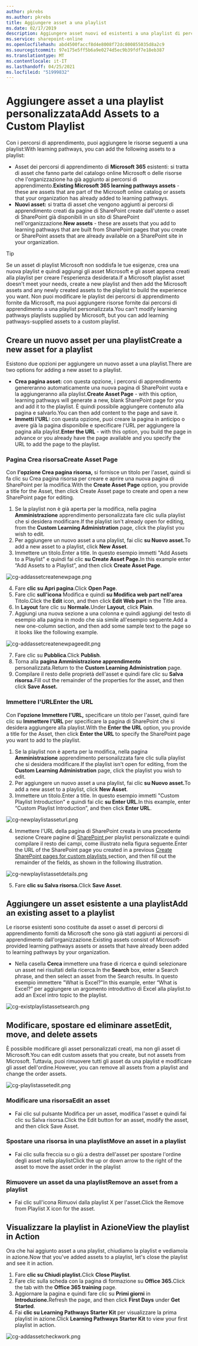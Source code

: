 ```yaml
---
author: pkrebs
ms.author: pkrebs
title: Aggiungere asset a una playlist
ms.date: 02/17/2019
description: Aggiungere asset nuovi ed esistenti a una playlist di percorsi di apprendimento
ms.service: sharepoint-online
ms.openlocfilehash: abd4500faccf8d4e8008f72dc800855035d8a2c9
ms.sourcegitcommit: 97e175e5ff5b6a9e0274d5ec9b39fdf7e18eb387
ms.translationtype: MT
ms.contentlocale: it-IT
ms.lasthandoff: 04/25/2021
ms.locfileid: "51999832"
---
```

# <a name="add-assets-to-a-custom-playlist"></a><span data-ttu-id="14c92-103">Aggiungere asset a una playlist personalizzata</span><span class="sxs-lookup"><span data-stu-id="14c92-103">Add Assets to a Custom Playlist</span></span>

<span data-ttu-id="14c92-104">Con i percorsi di apprendimento, puoi aggiungere le risorse seguenti a una playlist:</span><span class="sxs-lookup"><span data-stu-id="14c92-104">With learning pathways, you can add the following assets to a playlist:</span></span>

- <span data-ttu-id="14c92-105">Asset dei percorsi di apprendimento di **Microsoft 365** esistenti: si tratta di asset che fanno parte del catalogo online Microsoft o delle risorse che l'organizzazione ha già aggiunto ai percorsi di apprendimento.</span><span class="sxs-lookup"><span data-stu-id="14c92-105">**Existing Microsoft 365 learning pathways assets** - these are assets that are part of the Microsoft online catalog or assets that your organization has already added to learning pathways.</span></span>
- <span data-ttu-id="14c92-106">**Nuovi asset:** si tratta di asset che vengono aggiunti ai percorsi di apprendimento creati da pagine di SharePoint create dall'utente o asset di SharePoint già disponibili in un sito di SharePoint nell'organizzazione.</span><span class="sxs-lookup"><span data-stu-id="14c92-106">**New assets** - these are assets that you add to learning pathways that are built from SharePoint pages that you create or SharePoint assets that are already available on a SharePoint site in your organization.</span></span> 

> [!TIP]
> <span data-ttu-id="14c92-107">Se un asset di playlist Microsoft non soddisfa le tue esigenze, crea una nuova playlist e quindi aggiungi gli asset Microsoft e gli asset appena creati alla playlist per creare l'esperienza desiderata.</span><span class="sxs-lookup"><span data-stu-id="14c92-107">If a Microsoft playlist asset doesn't meet your needs, create a new playlist and then add the Microsoft assets and any newly created assets to the playlist to build the experience you want.</span></span> <span data-ttu-id="14c92-108">Non puoi modificare le playlist dei percorsi di apprendimento fornite da Microsoft, ma puoi aggiungere risorse fornite dai percorsi di apprendimento a una playlist personalizzata.</span><span class="sxs-lookup"><span data-stu-id="14c92-108">You can't modify learning pathways playlists supplied by Microsoft, but you can add learning pathways-supplied assets to a custom playlist.</span></span>   

## <a name="create-a-new-asset-for-a-playlist"></a><span data-ttu-id="14c92-109">Creare un nuovo asset per una playlist</span><span class="sxs-lookup"><span data-stu-id="14c92-109">Create a new asset for a playlist</span></span>

<span data-ttu-id="14c92-110">Esistono due opzioni per aggiungere un nuovo asset a una playlist.</span><span class="sxs-lookup"><span data-stu-id="14c92-110">There are two options for adding a new asset to a playlist.</span></span>

- <span data-ttu-id="14c92-111">**Crea pagina asset:** con questa opzione, i percorsi di apprendimento genereranno automaticamente una nuova pagina di SharePoint vuota e la aggiungeranno alla playlist.</span><span class="sxs-lookup"><span data-stu-id="14c92-111">**Create Asset Page** - with this option, learning pathways will generate a new,  blank SharePoint page for you and add it to the playlist.</span></span> <span data-ttu-id="14c92-112">È quindi possibile aggiungere contenuto alla pagina e salvarlo.</span><span class="sxs-lookup"><span data-stu-id="14c92-112">You can then add content to the page and save it.</span></span>  
- <span data-ttu-id="14c92-113">**Immetti l'URL:** con questa opzione, puoi creare la pagina in anticipo o avere già la pagina disponibile e specificare l'URL per aggiungere la pagina alla playlist.</span><span class="sxs-lookup"><span data-stu-id="14c92-113">**Enter the URL** - with this option, you build the page in advance or you already have the page available and you specify the URL to add the page to the playlist.</span></span>

### <a name="create-asset-page"></a><span data-ttu-id="14c92-114">Pagina Crea risorsa</span><span class="sxs-lookup"><span data-stu-id="14c92-114">Create Asset Page</span></span> 
<span data-ttu-id="14c92-115">Con **l'opzione Crea pagina risorsa,** si fornisce un titolo per l'asset, quindi si fa clic su Crea pagina risorsa per creare e aprire una nuova pagina di SharePoint per la modifica.</span><span class="sxs-lookup"><span data-stu-id="14c92-115">With the **Create Asset Page** option, you provide a title for the Asset, then click Create Asset page to create and open a new SharePoint page for editing.</span></span> 

1.  <span data-ttu-id="14c92-116">Se la playlist non è già aperta per la modifica, nella pagina **Amministrazione** apprendimento personalizzata fare clic sulla playlist che si desidera modificare.</span><span class="sxs-lookup"><span data-stu-id="14c92-116">If the playlist isn't already open for editing, from the **Custom Learning Administration** page, click the playlist you wish to edit.</span></span> 
2. <span data-ttu-id="14c92-117">Per aggiungere un nuovo asset a una playlist, fai clic **su Nuovo asset.**</span><span class="sxs-lookup"><span data-stu-id="14c92-117">To add a new asset to a playlist, click **New Asset**.</span></span> 
3. <span data-ttu-id="14c92-118">Immettere un titolo.</span><span class="sxs-lookup"><span data-stu-id="14c92-118">Enter a title.</span></span> <span data-ttu-id="14c92-119">In questo esempio immetti "Add Assets to a Playlist" e quindi fai clic **su Create Asset Page.**</span><span class="sxs-lookup"><span data-stu-id="14c92-119">In this example enter “Add Assets to a Playlist”, and then click **Create Asset Page**.</span></span>

![cg-addassetcreatenewpage.png](media/cg-addassetcreatenewpage.png)

4. <span data-ttu-id="14c92-121">Fare **clic su Apri pagina**.</span><span class="sxs-lookup"><span data-stu-id="14c92-121">Click **Open Page**.</span></span>
5. <span data-ttu-id="14c92-122">Fare clic **sull'icona** Modifica e quindi **su Modifica web part nell'area** Titolo.</span><span class="sxs-lookup"><span data-stu-id="14c92-122">Click the **Edit** icon, and then click **Edit Web part** in the Title area.</span></span>
6. <span data-ttu-id="14c92-123">In **Layout** fare clic su **Normale.**</span><span class="sxs-lookup"><span data-stu-id="14c92-123">Under **Layout**, click **Plain**.</span></span> 
7. <span data-ttu-id="14c92-124">Aggiungi una nuova sezione a una colonna e quindi aggiungi del testo di esempio alla pagina in modo che sia simile all'esempio seguente.</span><span class="sxs-lookup"><span data-stu-id="14c92-124">Add a new one-column section, and then add some sample text to the page so it looks like the following example.</span></span> 

![cg-addassetcreatenewpageedit.png](media/cg-addassetcreatenewpageedit.png)

7. <span data-ttu-id="14c92-126">Fare clic su **Pubblica**.</span><span class="sxs-lookup"><span data-stu-id="14c92-126">Click **Publish**.</span></span>
8. <span data-ttu-id="14c92-127">Torna alla **pagina Amministrazione apprendimento** personalizzata.</span><span class="sxs-lookup"><span data-stu-id="14c92-127">Return to the **Custom Learning Administration** page.</span></span> 
9. <span data-ttu-id="14c92-128">Compilare il resto delle proprietà dell'asset e quindi fare clic su **Salva risorsa.**</span><span class="sxs-lookup"><span data-stu-id="14c92-128">Fill out the remainder of the properties for the asset, and then click **Save Asset.**</span></span>

### <a name="enter-the-url"></a><span data-ttu-id="14c92-129">Immettere l'URL</span><span class="sxs-lookup"><span data-stu-id="14c92-129">Enter the URL</span></span>
<span data-ttu-id="14c92-130">Con **l'opzione Immettere l'URL,** specificare un titolo per l'asset, quindi fare clic su **Immettere l'URL** per specificare la pagina di SharePoint che si desidera aggiungere alla playlist.</span><span class="sxs-lookup"><span data-stu-id="14c92-130">With the **Enter the URL** option, you provide a title for the Asset, then click **Enter the URL** to specify the SharePoint page you want to add to the playlist.</span></span> 

1.  <span data-ttu-id="14c92-131">Se la playlist non è aperta per la modifica, nella pagina **Amministrazione** apprendimento personalizzata fare clic sulla playlist che si desidera modificare.</span><span class="sxs-lookup"><span data-stu-id="14c92-131">If the playlist isn't open for editing, from the **Custom Learning Administration** page, click the playlist you wish to edit.</span></span> 
2. <span data-ttu-id="14c92-132">Per aggiungere un nuovo asset a una playlist, fai clic **su Nuovo asset.**</span><span class="sxs-lookup"><span data-stu-id="14c92-132">To add a new asset to a playlist, click **New Asset**.</span></span> 
3. <span data-ttu-id="14c92-133">Immettere un titolo.</span><span class="sxs-lookup"><span data-stu-id="14c92-133">Enter a title.</span></span> <span data-ttu-id="14c92-134">In questo esempio immetti "Custom Playlist Introduction" e quindi fai clic **su Enter URL**.</span><span class="sxs-lookup"><span data-stu-id="14c92-134">In this example, enter “Custom Playlist Introduction”, and then click **Enter URL**.</span></span> 

![cg-newplaylistasseturl.png](media/cg-newplaylistasseturl.png)

4. <span data-ttu-id="14c92-136">Immettere l'URL della pagina di SharePoint creata in una precedente sezione Creare pagine di [SharePoint ](custom_createnewpage.md) per playlist personalizzate e quindi compilare il resto dei campi, come illustrato nella figura seguente.</span><span class="sxs-lookup"><span data-stu-id="14c92-136">Enter the URL of the SharePoint page you created in a previous [Create SharePoint pages for custom playlists ](custom_createnewpage.md) section, and then fill out the remainder of the fields, as shown in the following illustration.</span></span>

![cg-newplaylistassetdetails.png](media/cg-newplaylistassetdetails.png)

5. <span data-ttu-id="14c92-138">Fare **clic su Salva risorsa.**</span><span class="sxs-lookup"><span data-stu-id="14c92-138">Click **Save Asset**.</span></span> 

## <a name="add-an-existing-asset-to-a-playlist"></a><span data-ttu-id="14c92-139">Aggiungere un asset esistente a una playlist</span><span class="sxs-lookup"><span data-stu-id="14c92-139">Add an existing asset to a playlist</span></span>

<span data-ttu-id="14c92-140">Le risorse esistenti sono costituite da asset o asset di percorsi di apprendimento forniti da Microsoft che sono già stati aggiunti ai percorsi di apprendimento dall'organizzazione.</span><span class="sxs-lookup"><span data-stu-id="14c92-140">Existing assets consist of Microsoft-provided learning pathways assets or assets that have already been added to learning pathways by your organization.</span></span> 

- <span data-ttu-id="14c92-141">Nella casella **Cerca** immettere una frase di ricerca e quindi selezionare un asset nei risultati della ricerca.</span><span class="sxs-lookup"><span data-stu-id="14c92-141">In the **Search** box, enter a Search phrase, and then select an asset from the Search results.</span></span> <span data-ttu-id="14c92-142">In questo esempio immettere "What is Excel?"</span><span class="sxs-lookup"><span data-stu-id="14c92-142">In this example, enter “What is Excel?”</span></span> <span data-ttu-id="14c92-143">per aggiungere un argomento introduttivo di Excel alla playlist.</span><span class="sxs-lookup"><span data-stu-id="14c92-143">to add an Excel intro topic to the playlist.</span></span>

![cg-existplaylistassetsearch.png](media/cg-existplaylistassetsearch.png)

## <a name="edit-move-and-delete-assets"></a><span data-ttu-id="14c92-145">Modificare, spostare ed eliminare asset</span><span class="sxs-lookup"><span data-stu-id="14c92-145">Edit, move, and delete assets</span></span>
<span data-ttu-id="14c92-146">È possibile modificare gli asset personalizzati creati, ma non gli asset di Microsoft.</span><span class="sxs-lookup"><span data-stu-id="14c92-146">You can edit custom assets that you create, but not assets from Microsoft.</span></span> <span data-ttu-id="14c92-147">Tuttavia, puoi rimuovere tutti gli asset da una playlist e modificare gli asset dell'ordine.</span><span class="sxs-lookup"><span data-stu-id="14c92-147">However, you can remove all assets from a playlist and change the order assets.</span></span> 

![cg-playlistassetedit.png](media/cg-playlistassetedit.png)

### <a name="edit-an-asset"></a><span data-ttu-id="14c92-149">Modificare una risorsa</span><span class="sxs-lookup"><span data-stu-id="14c92-149">Edit an asset</span></span>
- <span data-ttu-id="14c92-150">Fai clic sul pulsante Modifica per un asset, modifica l'asset e quindi fai clic su Salva risorsa.</span><span class="sxs-lookup"><span data-stu-id="14c92-150">Click the Edit button for an asset, modify the asset, and then click Save Asset.</span></span> 

### <a name="move-an-asset-in-a-playlist"></a><span data-ttu-id="14c92-151">Spostare una risorsa in una playlist</span><span class="sxs-lookup"><span data-stu-id="14c92-151">Move an asset in a playlist</span></span>
- <span data-ttu-id="14c92-152">Fai clic sulla freccia su o giù a destra dell'asset per spostare l'ordine degli asset nella playlist</span><span class="sxs-lookup"><span data-stu-id="14c92-152">Click the up or down arrow to the right of the asset to move the asset order in the playlist</span></span>

### <a name="remove-an-asset-from-a-playlist"></a><span data-ttu-id="14c92-153">Rimuovere un asset da una playlist</span><span class="sxs-lookup"><span data-stu-id="14c92-153">Remove an asset from a playlist</span></span>
- <span data-ttu-id="14c92-154">Fai clic sull'icona Rimuovi dalla playlist X per l'asset.</span><span class="sxs-lookup"><span data-stu-id="14c92-154">Click the Remove from Playlist X icon for the asset.</span></span> 

## <a name="view-the-playlist-in-action"></a><span data-ttu-id="14c92-155">Visualizzare la playlist in Azione</span><span class="sxs-lookup"><span data-stu-id="14c92-155">View the playlist in Action</span></span>
<span data-ttu-id="14c92-156">Ora che hai aggiunto asset a una playlist, chiudiamo la playlist e vediamola in azione.</span><span class="sxs-lookup"><span data-stu-id="14c92-156">Now that you've added assets to a playlist, let's close the playlist and see it in action.</span></span> 

1. <span data-ttu-id="14c92-157">Fare **clic su Chiudi playlist.**</span><span class="sxs-lookup"><span data-stu-id="14c92-157">Click **Close Playlist**.</span></span>
2. <span data-ttu-id="14c92-158">Fare clic sulla scheda con la pagina di formazione su **Office 365.**</span><span class="sxs-lookup"><span data-stu-id="14c92-158">Click the tab with the **Office 365 training** page.</span></span>
3. <span data-ttu-id="14c92-159">Aggiornare la pagina e quindi fare clic su **Primi giorni** in **Introduzione.**</span><span class="sxs-lookup"><span data-stu-id="14c92-159">Refresh the page, and then click **First Days** under **Get Started**.</span></span>
4. <span data-ttu-id="14c92-160">Fai **clic su Learning Pathways Starter Kit** per visualizzare la prima playlist in azione.</span><span class="sxs-lookup"><span data-stu-id="14c92-160">Click **Learning Pathways Starter Kit** to view your first playlist in action.</span></span> 

![cg-addassetcheckwork.png](media/cg-addassetcheckwork.png)